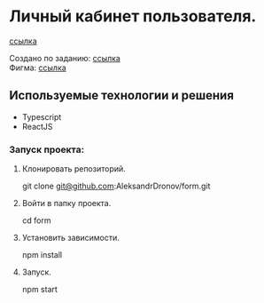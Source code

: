 # Личный кабинет пользователя.

[ссылка](https://aleksandrdronov.github.io/form/)

Создано по заданию: <a  href="./task/task.pdf" target="_blank">ссылка</a>  
Фигма: <a  href="https://www.figma.com/file/6G3qbUlTL1mlHbIH2MHaCW/%D0%9C%D0%B0%D0%BA%D0%B5%D1%82?node-id=0%3A1&t=i3cWLfexNNAAw9Ti-1" target="_blank">ссылка</a>

## Используемые технологии и решения
- Typescript
- ReactJS

### Запуск проекта:

1. Клонировать репозиторий.

   git clone git@github.com:AleksandrDronov/form.git

2. Войти в папку проекта.

   cd form

3. Установить зависимости.

   npm install

4. Запуск.

   npm start


